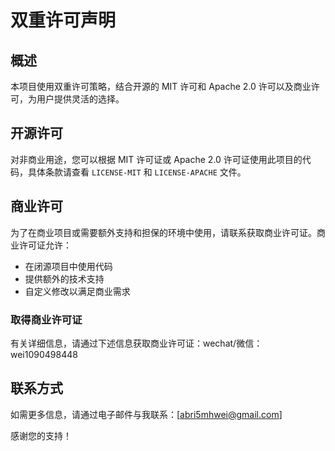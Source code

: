 # 双重许可声明

## 概述

本项目使用双重许可策略，结合开源的 MIT 许可和 Apache 2.0 许可以及商业许可，为用户提供灵活的选择。

## 开源许可

对非商业用途，您可以根据 MIT 许可证或 Apache 2.0 许可证使用此项目的代码，具体条款请查看 `LICENSE-MIT` 和 `LICENSE-APACHE` 文件。

## 商业许可

为了在商业项目或需要额外支持和担保的环境中使用，请联系获取商业许可证。商业许可证允许：

- 在闭源项目中使用代码
- 提供额外的技术支持
- 自定义修改以满足商业需求

### 取得商业许可证

有关详细信息，请通过下述信息获取商业许可证：wechat/微信：wei1090498448
## 联系方式

如需更多信息，请通过电子邮件与我联系：[abri5mhwei@gmail.com]

感谢您的支持！
